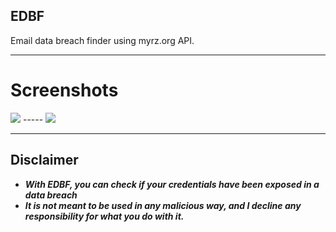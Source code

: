 ## EDBF
Email data breach finder using myrz.org API.

-----

# Screenshots
<p>
  <img src="https://cdn.discordapp.com/attachments/973384585364774922/1008045935101751406/unknown_8.png">
  -----
  <img src="https://cdn.discordapp.com/attachments/973384585364774922/1008046428884566076/unknown_9.png">
</p>
  
-----

## Disclaimer
* ***With EDBF, you can check if your credentials have been exposed in a data breach***
* ***It is not meant to be used in any malicious way, and I decline any responsibility for what you do with it.***

